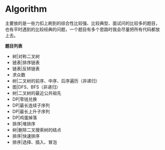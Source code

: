 # Algorithm

主要放的是一些力扣上刷到的综合性比较强、比较典型、面试问的比较多的题目，也有平时遇到的比较经典的问题，一个题目有多个思路时我会尽量把所有代码都放上去。

**题目列表**

- 树|对称二叉树
- 链表|排序链表
- 链表|反转链表
- 求众数
- 树|二叉树的前序、中序、后序遍历（非递归）
- 图|DFS、BFS（非递归）
- 树|二叉树的最近公共祖先
- DP|零钱兑换
- DP|最长连续子序列
- DP|最长上升子序列
- DP|鸡蛋掉落
- 排序|堆排序
- 树|删除二叉搜索树的结点
- 排序|快速排序
- 排序|选择、插入、冒泡

